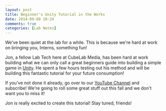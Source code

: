 ```yaml
---
layout: post
title: Beginner's Unity Tutorial in the Works
date: 2014-09-08 10:24
comments: true
categories: [Lab Notes]
---
```

We've been quiet at the lab for a while. This is because we're hard at work on bringing you, Interns, something fun!

Jon, a fellow Lab Tech here at CubeLab Media, has been hard at work building what we can only call a great beginners guide into building a simple game in <a href="http://unity3d.com" target="_blank">Unity</a>. He spent a few hours testing out his method and will be building this fantastic tutorial for your future consumption!

If you've not done it already, go over to our <a href="http://www.youtube.com/user/CubeLabMediaVideos" target="_blank">YouTube Channel</a> and subscribe! We're going to roll some great stuff out this fall and we don't want you to miss it!

Jon is really excited to create this tutorial! Stay tuned, friends!
